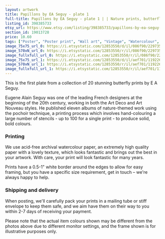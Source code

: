 ```yaml
---
layout: artwork
title: Papillons by EA Seguy - plate 1 
full-title: Papillons by EA Seguy - plate 1 | | Nature prints, butterfly prints, botany, wall art, room decor, vintage print | High quality print
listing_id: 398385733
etsy_url: https://www.etsy.com/listing/398385733/papillons-by-ea-seguy-plate-1-nature?utm_source=ds&utm_medium=api&utm_campaign=api
section_id: 19013728
price: 10.60
tags: ["Poster", "Poster print", "Wall art", "Vintage", "Watercolour", "Nature", "Botanical art", "Wildlife", "Nature print", "Butterfly print", "Butterfly art", "Butterfly poster", "High quality print"]
image_75x75_url_0: https://i.etsystatic.com/12853550/d/il/086f90/2297356704/il_75x75.2297356704_gyzf.jpg?version=0
image_570xN_url_0: https://i.etsystatic.com/12853550/r/il/086f90/2297356704/il_570xN.2297356704_gyzf.jpg
image_fullxfull_url_0: https://i.etsystatic.com/12853550/r/il/086f90/2297356704/il_fullxfull.2297356704_gyzf.jpg
image_75x75_url_1: https://i.etsystatic.com/12853550/d/il/aef701/1192262692/il_75x75.1192262692_1b8t.jpg?version=0
image_570xN_url_1: https://i.etsystatic.com/12853550/r/il/aef701/1192262692/il_570xN.1192262692_1b8t.jpg
image_fullxfull_url_1: https://i.etsystatic.com/12853550/r/il/aef701/1192262692/il_fullxfull.1192262692_1b8t.jpg
---
```

This is the first plate from a collection of 20 stunning butterfly prints by E A Seguy.

Eugene Alain Seguy was one of the leading French designers at the beginning of the 20th century, working in both the Art Deco and Art Nouveau styles. He published eleven albums of nature-themed work using the pochoir technique, a printing process which involves hand-colouring a large number of stencils - up to 100 for a single print -  to produce solid, bold colours.

### Printing

We use acid-free archival watercolour paper, an extremely high quality paper with a lovely texture, which looks fantastic and brings out the best in your artwork. With care, your print will look fantastic for many years.

Prints have a 0.5-1&quot; white border around the edges to allow for easy framing, but you have a specific size requirement, get in touch – we&#39;re always happy to help.

### Shipping and delivery

When posting, we&#39;ll carefully pack your prints in a mailing tube or stiff envelope to keep them safe, and we aim have them on their way to you within 2-7 days of receiving your payment.

Please note that the actual item colours shown may be different from the photos above due to different monitor settings, and the frame shown is for illustrative purposes only.
